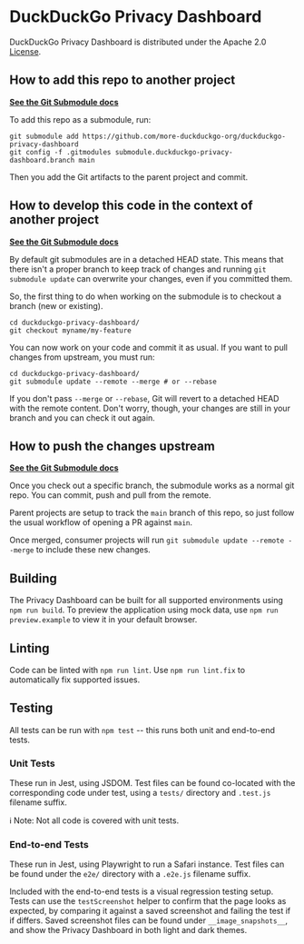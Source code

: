 # DuckDuckGo Privacy Dashboard

DuckDuckGo Privacy Dashboard is distributed under the Apache 2.0
[License](LICENSE.md).

## How to add this repo to another project

**[See the Git Submodule docs](https://git-scm.com/book/en/v2/Git-Tools-Submodules#_starting_submodules)**

To add this repo as a submodule, run:

```shell
git submodule add https://github.com/more-duckduckgo-org/duckduckgo-privacy-dashboard
git config -f .gitmodules submodule.duckduckgo-privacy-dashboard.branch main
```

Then you add the Git artifacts to the parent project and commit.

## How to develop this code in the context of another project

**[See the Git Submodule docs](https://git-scm.com/book/en/v2/Git-Tools-Submodules#_working_on_a_submodule)**

By default git submodules are in a detached HEAD state. This means that there
isn't a proper branch to keep track of changes and running
`git submodule update` can overwrite your changes, even if you committed them.

So, the first thing to do when working on the submodule is to checkout a branch
(new or existing).

```shell
cd duckduckgo-privacy-dashboard/
git checkout myname/my-feature
```

You can now work on your code and commit it as usual. If you want to pull
changes from upstream, you must run:

```shell
cd duckduckgo-privacy-dashboard/
git submodule update --remote --merge # or --rebase
```

If you don't pass `--merge` or `--rebase`, Git will revert to a detached HEAD
with the remote content. Don't worry, though, your changes are still in your
branch and you can check it out again.

## How to push the changes upstream

**[See the Git Submodule docs](https://git-scm.com/book/en/v2/Git-Tools-Submodules#_publishing_submodules)**

Once you check out a specific branch, the submodule works as a normal git repo.
You can commit, push and pull from the remote.

Parent projects are setup to track the `main` branch of this repo, so just
follow the usual workflow of opening a PR against `main`.

Once merged, consumer projects will run `git submodule update --remote --merge`
to include these new changes.

## Building

The Privacy Dashboard can be built for all supported environments using
`npm run build`. To preview the application using mock data, use
`npm run preview.example` to view it in your default browser.

## Linting

Code can be linted with `npm run lint`. Use `npm run lint.fix` to automatically
fix supported issues.

## Testing

All tests can be run with `npm test` -- this runs both unit and end-to-end
tests.

### Unit Tests

These run in Jest, using JSDOM. Test files can be found co-located with the
corresponding code under test, using a `tests/` directory and `.test.js`
filename suffix.

ℹ️ Note: Not all code is covered with unit tests.

### End-to-end Tests

These run in Jest, using Playwright to run a Safari instance. Test files can be
found under the `e2e/` directory with a `.e2e.js` filename suffix.

Included with the end-to-end tests is a visual regression testing setup. Tests
can use the `testScreenshot` helper to confirm that the page looks as expected,
by comparing it against a saved screenshot and failing the test if if differs.
Saved screenshot files can be found under `__image_snapshots__`, and show the
Privacy Dashboard in both light and dark themes.
